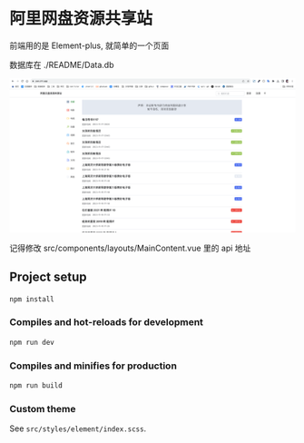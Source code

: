 # 阿里网盘资源共享站

前端用的是 Element-plus, 就简单的一个页面

数据库在 ./README/Data.db

<img src="./README/WX20231120-094149.png" alt="截图" style="zoom:50%; width:100%;" />

记得修改 src/components/layouts/MainContent.vue 里的 api 地址


## Project setup

```bash
npm install
```

### Compiles and hot-reloads for development

```bash
npm run dev
```

### Compiles and minifies for production

```bash
npm run build
```


### Custom theme

See `src/styles/element/index.scss`.
